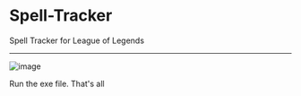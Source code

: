 # Spell-Tracker
Spell Tracker for League of Legends

-----

![image](https://github.com/Lessyzz/Spell-Tracker/assets/102208615/4d5eaa47-c376-41d7-ac19-8dcc98e72374)

Run the exe file. That's all
